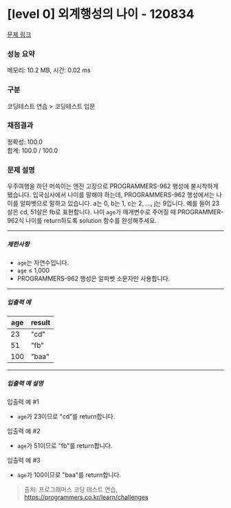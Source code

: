 # [level 0] 외계행성의 나이 - 120834 

[문제 링크](https://school.programmers.co.kr/learn/courses/30/lessons/120834?language=python3) 

### 성능 요약

메모리: 10.2 MB, 시간: 0.02 ms

### 구분

코딩테스트 연습 > 코딩테스트 입문

### 채점결과

정확성: 100.0<br/>합계: 100.0 / 100.0

### 문제 설명

<p>우주여행을 하던 머쓱이는 엔진 고장으로 PROGRAMMERS-962 행성에 불시착하게 됐습니다. 입국심사에서 나이를 말해야 하는데, PROGRAMMERS-962 행성에서는 나이를 알파벳으로 말하고 있습니다. a는 0, b는 1, c는 2, ..., j는 9입니다. 예를 들어 23살은 cd, 51살은 fb로 표현합니다. 나이 <code>age</code>가 매개변수로 주어질 때 PROGRAMMER-962식 나이를 return하도록 solution 함수를 완성해주세요.</p>

<hr>

<h5>제한사항</h5>

<ul>
<li><code>age</code>는 자연수입니다.</li>
<li><code>age</code> ≤ 1,000</li>
<li>PROGRAMMERS-962 행성은 알파벳 소문자만 사용합니다.</li>
</ul>

<hr>

<h5>입출력 예</h5>
<table class="table">
        <thead><tr>
<th>age</th>
<th>result</th>
</tr>
</thead>
        <tbody><tr>
<td>23</td>
<td>"cd"</td>
</tr>
<tr>
<td>51</td>
<td>"fb"</td>
</tr>
<tr>
<td>100</td>
<td>"baa"</td>
</tr>
</tbody>
      </table>
<hr>

<h5>입출력 예 설명</h5>

<p>입출력 예 #1</p>

<ul>
<li><code>age</code>가 23이므로 "cd"를 return합니다.</li>
</ul>

<p>입출력 예 #2</p>

<ul>
<li><code>age</code>가 51이므로 "fb"를 return합니다.</li>
</ul>

<p>입출력 예 #3</p>

<ul>
<li><code>age</code>가 100이므로 "baa"를 return합니다.</li>
</ul>


> 출처: 프로그래머스 코딩 테스트 연습, https://programmers.co.kr/learn/challenges
